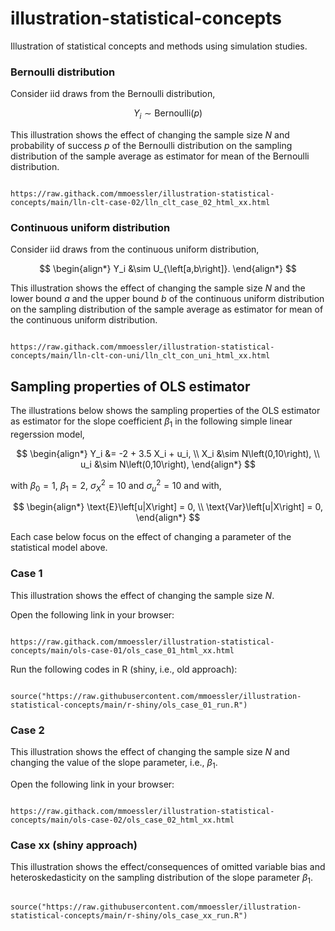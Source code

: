 # illustration-statistical-concepts

Illustration of statistical concepts and methods using simulation studies.

### Bernoulli distribution

Consider iid draws from the Bernoulli distribution,

$$
Y_{i} \sim \text{Bernoulli} \left(p\right)
$$

This illustration shows the effect of changing the sample size $N$ and probability of success $p$ of the Bernoulli distribution on the sampling distribution of the sample average as estimator for mean of the Bernoulli distribution.

```

https://raw.githack.com/mmoessler/illustration-statistical-concepts/main/lln-clt-case-02/lln_clt_case_02_html_xx.html

```

### Continuous uniform distribution

Consider iid draws from the continuous uniform distribution,

$$
\begin{align*}
Y_i &\sim U_{\left[a,b\right]}.
\end{align*}
$$

This illustration shows the effect of changing the sample size $N$ and the lower bound $a$ and the upper bound $b$ of the continuous uniform distribution on the sampling distribution of the sample average as estimator for mean of the continuous uniform distribution.

```

https://raw.githack.com/mmoessler/illustration-statistical-concepts/main/lln-clt-con-uni/lln_clt_con_uni_html_xx.html

```

## Sampling properties of OLS estimator

The illustrations below shows the sampling properties of the OLS estimator as estimator for the slope coefficient $\beta_1$ in the following simple linear regerssion model,

$$
\begin{align*}
Y_i &= -2 + 3.5 X_i + u_i, \\
X_i &\sim N\left(0,10\right), \\
u_i &\sim N\left(0,10\right),
\end{align*}
$$

with $\beta_0 = 1$, $\beta_1 = 2$, $\sigma_X^2 = 10$ and $\sigma_u^2 = 10$ and with,

$$
\begin{align*}
\text{E}\left[u|X\right] = 0, \\
\text{Var}\left[u|X\right] = 0,
\end{align*}
$$

Each case below focus on the effect of changing a parameter of the statistical model above.

### Case 1

This illustration shows the effect of changing the sample size $N$.

Open the following link in your browser:

```

https://raw.githack.com/mmoessler/illustration-statistical-concepts/main/ols-case-01/ols_case_01_html_xx.html

```

Run the following codes in R (shiny, i.e., old approach):

```

source("https://raw.githubusercontent.com/mmoessler/illustration-statistical-concepts/main/r-shiny/ols_case_01_run.R")

```

### Case 2

This illustration shows the effect of changing the sample size $N$ and changing the value of the slope parameter, i.e., $\beta_1$.

Open the following link in your browser:

```

https://raw.githack.com/mmoessler/illustration-statistical-concepts/main/ols-case-02/ols_case_02_html_xx.html

```

<!--

### Case 3

This illustration shows the effect of changing the sample size $N$ and changing the variance of $u$, i.e., $\sigma_u^2$.

### Case 4

This illustration shows the effect of changing the sample size $N$ and changing the variance of $X$, i.e., $\sigma_X^2$.

Run the following codes in R (old approach):

```

source("https://raw.githubusercontent.com/mmoessler/illustration-statistical-concepts/main/r-shiny/ols_case_02_run.R")

```

### Case 4

This illustration shows the effect of ..., i.e., of omitted variable bias (OVB).

Run the following codes in R (old approach):

```

source("https://raw.githubusercontent.com/mmoessler/illustration-statistical-concepts/main/r-shiny/ols_case_03_run.R")

```

-->

### Case xx (shiny approach)

This illustration shows the effect/consequences of omitted variable bias and heteroskedasticity on the sampling distribution of the slope parameter $\beta_1$.

```

source("https://raw.githubusercontent.com/mmoessler/illustration-statistical-concepts/main/r-shiny/ols_case_xx_run.R")

```
